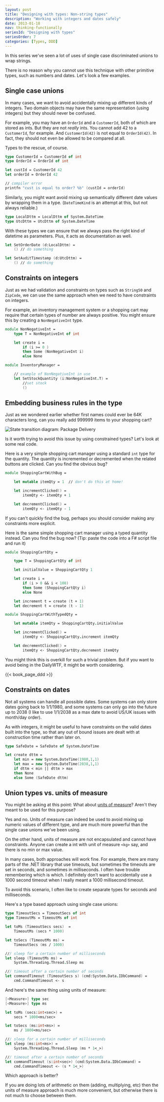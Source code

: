 ```yaml
---
layout: post
title: "Designing with types: Non-string types"
description: "Working with integers and dates safely"
date: 2013-01-18
nav: thinking-functionally
seriesId: "Designing with types"
seriesOrder: 7
categories: [Types, DDD]
---
```


In this series we've seen a lot of uses of single case discriminated unions to wrap strings.

There is no reason why you cannot use this technique with other primitive types, such as numbers and dates.  Let's look a few examples.

## Single case unions

In many cases, we want to avoid accidentally mixing up different kinds of integers. Two domain objects may have the same representation (using integers) but they should never be confused.

For example, you may have an `OrderId` and a `CustomerId`, both of which are stored as ints. But they are not *really* ints. You cannot add 42 to a `CustomerId`, for example.
And `CustomerId(42)` is not equal to `OrderId(42)`. In fact, they should not even be allowed to be compared at all.

Types to the rescue, of course.

```fsharp
type CustomerId = CustomerId of int
type OrderId = OrderId of int

let custId = CustomerId 42
let orderId = OrderId 42

// compiler error
printfn "cust is equal to order? %b" (custId = orderId)
```

Similarly, you might want avoid mixing up semantically different date values by wrapping them in a type. (`DateTimeKind` is an attempt at this, but not always reliable.)

```fsharp
type LocalDttm = LocalDttm of System.DateTime
type UtcDttm = UtcDttm of System.DateTime
```

With these types we can ensure that we always pass the right kind of datetime as parameters. Plus, it acts as documentation as well.

```fsharp
let SetOrderDate (d:LocalDttm) =
    () // do something

let SetAuditTimestamp (d:UtcDttm) =
    () // do something
```

## Constraints on integers

Just as we had validation and constraints on types such as `String50` and `ZipCode`, we can use the same approach when we need to have constraints on integers.

For example, an inventory management system or a shopping cart may require that certain types of number are always positive.  You might ensure this by creating a `NonNegativeInt` type.

```fsharp
module NonNegativeInt =
    type T = NonNegativeInt of int

    let create i =
        if (i >= 0 )
        then Some (NonNegativeInt i)
        else None

module InventoryManager =

    // example of NonNegativeInt in use
    let SetStockQuantity (i:NonNegativeInt.T) =
        //set stock
        ()
```

## Embedding business rules in the type

Just as we wondered earlier whether first names could ever be 64K characters long, can you really add 999999 items to your shopping cart?

![State transition diagram: Package Delivery](/assets/img/AddToCart.png)

Is it worth trying to avoid this issue by using constrained types? Let's look at some real code.

Here is a very simple shopping cart manager using a standard `int` type for the quantity. The quantity is incremented or decremented when the related buttons are clicked. Can you find the obvious bug?

```fsharp
module ShoppingCartWithBug =

    let mutable itemQty = 1  // don't do this at home!

    let incrementClicked() =
        itemQty <- itemQty + 1

    let decrementClicked() =
        itemQty <- itemQty - 1
```

If you can't quickly find the bug, perhaps you should consider making any constraints more explicit.

Here is the same simple shopping cart manager using a typed quantity instead. Can you find the bug now?  (Tip: paste the code into a F# script file and run it)

```fsharp
module ShoppingCartQty =

    type T = ShoppingCartQty of int

    let initialValue = ShoppingCartQty 1

    let create i =
        if (i > 0 && i < 100)
        then Some (ShoppingCartQty i)
        else None

    let increment t = create (t + 1)
    let decrement t = create (t - 1)

module ShoppingCartWithTypedQty =

    let mutable itemQty = ShoppingCartQty.initialValue

    let incrementClicked() =
        itemQty <- ShoppingCartQty.increment itemQty

    let decrementClicked() =
        itemQty <- ShoppingCartQty.decrement itemQty
```

You might think this is overkill for such a trivial problem. But if you want to avoid being in the DailyWTF, it might be worth considering.

{{< book_page_ddd >}}

## Constraints on dates

Not all systems can handle all possible dates. Some systems can only store dates going back to 1/1/1980, and some systems can only go into the future up to 2038 (I like to use 1/1/2038 as a max date to avoid US/UK issues with month/day order).

As with integers, it might be useful to have constraints on the valid dates built into the type, so that any out of bound issues are dealt with at construction time rather than later on.

```fsharp
type SafeDate = SafeDate of System.DateTime

let create dttm =
    let min = new System.DateTime(1980,1,1)
    let max = new System.DateTime(2038,1,1)
    if dttm < min || dttm > max
    then None
    else Some (SafeDate dttm)
```


## Union types vs. units of measure

You might be asking at this point: What about [units of measure](/posts/units-of-measure/)? Aren't they meant to be used for this purpose?

Yes and no.  Units of measure can indeed be used to avoid mixing up numeric values of different type, and are much more powerful than the single case unions we've been using.

On the other hand, units of measure are not encapsulated and cannot have constraints. Anyone can create a int with unit of measure `<kg>` say, and there is no min or max value.

In many cases, both approaches will work fine.  For example, there are many parts of the .NET library that use timeouts, but sometimes the timeouts are set in seconds, and sometimes in milliseconds.
I often have trouble remembering which is which. I definitely don't want to accidentally use a 1000 second timeout when I really meant a 1000 millisecond timeout.

To avoid this scenario, I often like to create separate types for seconds and milliseconds.

Here's a type based approach using single case unions:

```fsharp
type TimeoutSecs = TimeoutSecs of int
type TimeoutMs = TimeoutMs of int

let toMs (TimeoutSecs secs)  =
    TimeoutMs (secs * 1000)

let toSecs (TimeoutMs ms) =
    TimeoutSecs (ms / 1000)

/// sleep for a certain number of milliseconds
let sleep (TimeoutMs ms) =
    System.Threading.Thread.Sleep ms

/// timeout after a certain number of seconds
let commandTimeout (TimeoutSecs s) (cmd:System.Data.IDbCommand) =
    cmd.CommandTimeout <- s
```

And here's the same thing using units of measure:

```fsharp
[<Measure>] type sec
[<Measure>] type ms

let toMs (secs:int<sec>) =
    secs * 1000<ms/sec>

let toSecs (ms:int<ms>) =
    ms / 1000<ms/sec>

/// sleep for a certain number of milliseconds
let sleep (ms:int<ms>) =
    System.Threading.Thread.Sleep (ms * 1<_>)

/// timeout after a certain number of seconds
let commandTimeout (s:int<sec>) (cmd:System.Data.IDbCommand) =
    cmd.CommandTimeout <- (s * 1<_>)
```

Which approach is better?

If you are doing lots of arithmetic on them (adding, multiplying, etc) then the units of measure approach is much more convenient, but otherwise there is not much to choose between them.



